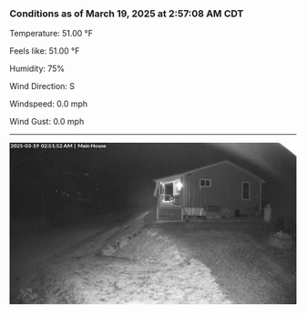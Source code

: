 ### Conditions as of March 19, 2025 at 2:57:08 AM CDT 

Temperature: 51.00 &deg;F

Feels like: 51.00 &deg;F

Humidity: 75%

Wind Direction: S

Windspeed: 0.0 mph

Wind Gust: 0.0 mph

---

<img src="./images/latest.jpeg"/>

